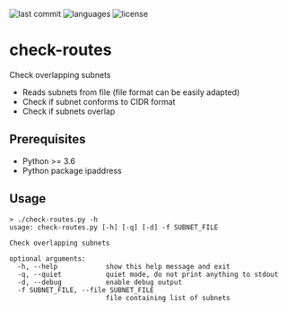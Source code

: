 ![last commit](https://img.shields.io/github/last-commit/groland11/check-routes.svg)
![languages](https://img.shields.io/github/languages/top/groland11/check-routes.svg)
![license](https://img.shields.io/github/license/groland11/check-routes.svg)

# check-routes
Check overlapping subnets
- Reads subnets from file (file format can be easily adapted)
- Check if subnet conforms to CIDR format
- Check if subnets overlap

## Prerequisites
- Python >= 3.6
- Python package ipaddress

## Usage
```
> ./check-routes.py -h
usage: check-routes.py [-h] [-q] [-d] -f SUBNET_FILE

Check overlapping subnets

optional arguments:
  -h, --help            show this help message and exit
  -q, --quiet           quiet mode, do not print anything to stdout
  -d, --debug           enable debug output
  -f SUBNET_FILE, --file SUBNET_FILE
                        file containing list of subnets

```
